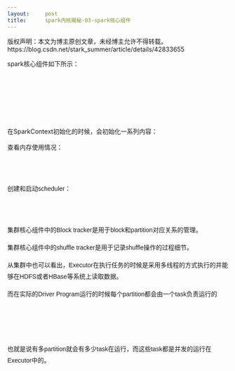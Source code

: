 ```yaml
---
layout:     post
title:      spark内核揭秘-03-spark核心组件
---
```

<div id="article_content" class="article_content clearfix csdn-tracking-statistics" data-pid="blog" data-mod="popu_307" data-dsm="post">
								<div class="article-copyright">
					版权声明：本文为博主原创文章，未经博主允许不得转载。					https://blog.csdn.net/stark_summer/article/details/42833655				</div>
								            <link rel="stylesheet" href="https://csdnimg.cn/release/phoenix/template/css/ck_htmledit_views-f76675cdea.css">
						<div class="htmledit_views" id="content_views">
                
<p>spark核心组件如下所示：</p>
<p></p>
<p style="font-family:Arial;font-size:14px;line-height:26px;">
<br><br></p>
<p style="font-family:Arial;font-size:14px;line-height:26px;">
<br></p>
<p style="font-family:Arial;font-size:14px;line-height:26px;">
<img src="https://img-blog.csdn.net/20150116112148171?watermark/2/text/aHR0cDovL2Jsb2cuY3Nkbi5uZXQvc3Rhcmtfc3VtbWVy/font/5a6L5L2T/fontsize/400/fill/I0JBQkFCMA==/dissolve/70/gravity/Center" alt="" style="border:none;"></p>
在SparkContext初始化的时候，会初始化一系列内容：
<p style="font-family:Arial;font-size:14px;line-height:26px;">
查看内存使用情况：</p>
<p style="font-family:Arial;font-size:14px;line-height:26px;">
<img src="https://img-blog.csdn.net/20150118093249062?watermark/2/text/aHR0cDovL2Jsb2cuY3Nkbi5uZXQvc3Rhcmtfc3VtbWVy/font/5a6L5L2T/fontsize/400/fill/I0JBQkFCMA==/dissolve/70/gravity/Center" alt=""><br></p>
<p style="font-family:Arial;font-size:14px;line-height:26px;">
<br></p>
<p style="font-family:Arial;font-size:14px;line-height:26px;">
创建和启动scheduler：</p>
<p style="font-family:Arial;font-size:14px;line-height:26px;">
<img src="https://img-blog.csdn.net/20150118093907539?watermark/2/text/aHR0cDovL2Jsb2cuY3Nkbi5uZXQvc3Rhcmtfc3VtbWVy/font/5a6L5L2T/fontsize/400/fill/I0JBQkFCMA==/dissolve/70/gravity/Center" alt=""><br></p>
<p style="font-family:Arial;font-size:14px;line-height:26px;">
<br></p>
<p style="font-family:Arial;font-size:14px;line-height:26px;">
</p>
<p style="font-family:Arial;font-size:14px;line-height:26px;">
集群核心组件中的Block tracker是用于block和partition对应关系的管理。</p>
<p style="font-family:Arial;font-size:14px;line-height:26px;">
集群核心组件中的shuffle tracker是用于记录shuffle操作的过程细节。</p>
<p style="font-family:Arial;font-size:14px;line-height:26px;">
从集群中也可以看出，Executor在执行任务的时候是采用多线程的方式执行的并能够在HDFS或者HBase等系统上读取数据。</p>
<p style="font-family:Arial;font-size:14px;line-height:26px;">
而在实际的Driver Program运行的时候每个partition都会由一个task负责运行的</p>
<p style="font-family:Arial;font-size:14px;line-height:26px;">
</p>
<p style="font-family:Arial;font-size:14px;line-height:26px;">
<img src="https://img-blog.csdn.net/20150116114213038?watermark/2/text/aHR0cDovL2Jsb2cuY3Nkbi5uZXQvc3Rhcmtfc3VtbWVy/font/5a6L5L2T/fontsize/400/fill/I0JBQkFCMA==/dissolve/70/gravity/Center" alt="" style="border:none;"></p>
<br><p style="font-family:Arial;font-size:14px;line-height:26px;">
</p>
<p style="font-family:Arial;font-size:14px;line-height:26px;">
<br></p>
<p style="font-family:Arial;font-size:14px;line-height:26px;">
也就是说有多partition就会有多少task在运行，而这些task都是并发的运行在Executor中的。</p>
<br><div>
<p style="font-family:Arial;font-size:14px;line-height:26px;">
<br></p>
<p style="font-family:Arial;font-size:14px;line-height:26px;">
<img src="https://img-blog.csdn.net/20150116112148171?watermark/2/text/aHR0cDovL2Jsb2cuY3Nkbi5uZXQvc3Rhcmtfc3VtbWVy/font/5a6L5L2T/fontsize/400/fill/I0JBQkFCMA==/dissolve/70/gravity/Center" alt="" style="border:none;"></p>
</div>
            </div>
                </div>
